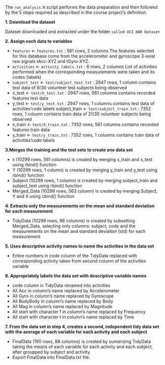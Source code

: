 The `run_analysis.R` script performs the data preparation and then followed by the 5 steps required as described in the course project’s definition.

**1. Download the dataset**

Dataset downloaded and extracted under the folder `called UCI HAR Dataset`

**2. Assign each data to variables**

* `features` <- `features.txt` : 561 rows, 2 columns
The features selected for this database come from the accelerometer and gyroscope 3-axial raw signals tAcc-XYZ and tGyro-XYZ.
* `activities` <- `activity_labels.txt` : 6 rows, 2 columns
List of activities performed when the corresponding measurements were taken and its codes (labels)
* `subject_test` <- `test/subject_test.txt` : 2947 rows, 1 column
contains test data of 9/30 volunteer test subjects being observed
* x_test <- `test/X_test.txt` : 2947 rows, 561 columns
contains recorded features test data
* y_test <- `test/y_test.txt` : 2947 rows, 1 columns
contains test data of activities’code labels
subject_train <- `test/subject_train.txt` : 7352 rows, 1 column
contains train data of 21/30 volunteer subjects being observed
* x_train <- `test/X_train.txt` : 7352 rows, 561 columns
contains recorded features train data
* y_train <- `test/y_train.txt` : 7352 rows, 1 columns
contains train data of activities’code labels

**3.Merges the training and the test sets to create one data set**

* `X` (10299 rows, 561 columns) is created by merging x_train and x_test using rbind() function
* Y (10299 rows, 1 column) is created by merging y_train and y_test using rbind() function
* Subject (10299 rows, 1 column) is created by merging subject_train and subject_test using rbind() function
* Merged_Data (10299 rows, 563 column) is created by merging Subject, Y and X using cbind() function

**4. Extracts only the measurements on the mean and standard deviation for each measurement**

* TidyData (10299 rows, 88 columns) is created by subsetting Merged_Data, selecting only columns: subject, code and the measurements on the mean and standard deviation (std) for each measurement

**5. Uses descriptive activity names to name the activities in the data set**

* Entire numbers in code column of the TidyData replaced with corresponding activity taken from second column of the activities variable

**6. Appropriately labels the data set with descriptive variable names**
* code column in TidyData renamed into activities
* All Acc in column’s name replaced by Accelerometer
* All Gyro in column’s name replaced by Gyroscope
* All BodyBody in column’s name replaced by Body
* All Mag in column’s name replaced by Magnitude
* All start with character f in column’s name replaced by Frequency
* All start with character t in column’s name replaced by Time

**7. From the data set in step 4, creates a second, independent tidy data set with the average of each variable for each activity and each subject**

* FinalData (180 rows, 88 columns) is created by sumarizing TidyData taking the means of each variable for each activity and each subject, after groupped by subject and activity.
* Export FinalData into FinalData.txt file.
